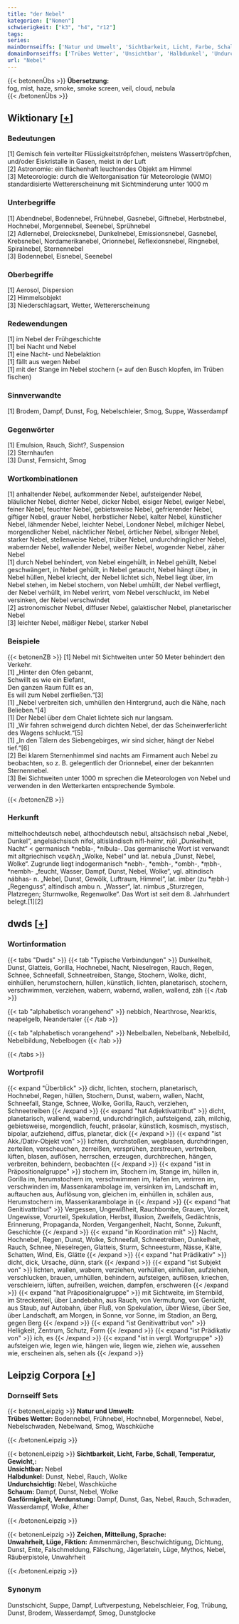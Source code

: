 ```yaml
---
title: "der Nebel"
kategorien: ["Nomen"]
schwierigkeit: ["k3", "h4", "r12"]
tags:
series:
mainDornseiffs: ['Natur und Umwelt', 'Sichtbarkeit, Licht, Farbe, Schall, Temperatur, Gewicht,', 'Zeichen, Mitteilung, Sprache']
domainDornseiffs: ['Trübes Wetter', 'Unsichtbar', 'Halbdunkel', 'Undurchsichtig', 'Schaum', 'Gasförmigkeit, Verdunstung', 'Unwahrheit, Lüge, Fiktion']
url: "Nebel"
---
```


{{< betonenÜbs >}}
**Übersetzung:**  
fog, mist, haze, smoke, smoke screen, veil, cloud, nebula  
{{< /betonenÜbs >}}

## Wiktionary [[+](https://de.wiktionary.org/wiki/Nebel)]

### Bedeutungen
[1] Gemisch fein verteilter Flüssigkeitströpfchen, meistens Wassertröpfchen, und/oder Eiskristalle in Gasen, meist in der Luft  
[2] Astronomie: ein flächenhaft leuchtendes Objekt am Himmel  
[3] Meteorologie: durch die Weltorganisation für Meteorologie (WMO) standardisierte Wettererscheinung mit Sichtminderung unter 1000 m  

### Unterbegriffe
[1] Abendnebel, Bodennebel, Frühnebel, Gasnebel, Giftnebel, Herbstnebel, Hochnebel, Morgennebel, Seenebel, Sprühnebel  
[2] Adlernebel, Dreiecksnebel, Dunkelnebel, Emissionsnebel, Gasnebel, Krebsnebel, Nordamerikanebel, Orionnebel, Reflexionsnebel, Ringnebel, Spiralnebel, Sternennebel  
[3] Bodennebel, Eisnebel, Seenebel  

### Oberbegriffe
[1] Aerosol, Dispersion  
[2] Himmelsobjekt  
[3] Niederschlagsart, Wetter, Wettererscheinung  

### Redewendungen
[1] im Nebel der Frühgeschichte  
[1] bei Nacht und Nebel  
[1] eine Nacht- und Nebelaktion  
[1] fällt aus wegen Nebel  
[1] mit der Stange im Nebel stochern (= auf den Busch klopfen, im Trüben fischen)  

### Sinnverwandte
[1] Brodem, Dampf, Dunst, Fog, Nebelschleier, Smog, Suppe, Wasserdampf  

### Gegenwörter
[1] Emulsion, Rauch, Sicht?, Suspension  
[2] Sternhaufen  
[3] Dunst, Fernsicht, Smog  

### Wortkombinationen
[1] anhaltender Nebel, aufkommender Nebel, aufsteigender Nebel, bläulicher Nebel, dichter Nebel, dicker Nebel, eisiger Nebel, ewiger Nebel, feiner Nebel, feuchter Nebel, gebietsweise Nebel, gefrierender Nebel, giftiger Nebel, grauer Nebel, herbstlicher Nebel, kalter Nebel, künstlicher Nebel, lähmender Nebel, leichter Nebel, Londoner Nebel, milchiger Nebel, morgendlicher Nebel, nächtlicher Nebel, örtlicher Nebel, silbriger Nebel, starker Nebel, stellenweise Nebel, trüber Nebel, undurchdringlicher Nebel, wabernder Nebel, wallender Nebel, weißer Nebel, wogender Nebel, zäher Nebel  
[1] durch Nebel behindert, von Nebel eingehüllt, in Nebel gehüllt, Nebel geschwängert, in Nebel gehüllt, in Nebel getaucht, Nebel hängt über, in Nebel hüllen, Nebel kriecht, der Nebel lichtet sich, Nebel liegt über, im Nebel stehen, im Nebel stochern, von Nebel umhüllt, der Nebel verfliegt, der Nebel verhüllt, im Nebel verirrt, vom Nebel verschluckt, im Nebel versinken, der Nebel verschwindet  
[2] astronomischer Nebel, diffuser Nebel, galaktischer Nebel, planetarischer Nebel  
[3] leichter Nebel, mäßiger Nebel, starker Nebel  

### Beispiele
{{< betonenZB >}}
[1] Nebel mit Sichtweiten unter 50 Meter behindert den Verkehr.  
[1] „Hinter den Ofen gebannt,  
Schwillt es wie ein Elefant,  
Den ganzen Raum füllt es an,  
Es will zum Nebel zerfließen.“[3]  
[1] „Nebel verbreiten sich, umhüllen den Hintergrund, auch die Nähe, nach Belieben.“[4]  
[1] Der Nebel über dem Chalet lichtete sich nur langsam.  
[1] „Wir fahren schweigend durch dichten Nebel, der das Scheinwerferlicht des Wagens schluckt.“[5]  
[1] „In den Tälern des Siebengebirges, wir sind sicher, hängt der Nebel tief.“[6]  
[2] Bei klarem Sternenhimmel sind nachts am Firmament auch Nebel zu beobachten, so z. B. gelegentlich der Orionnebel, einer der bekannten Sternennebel.  
[3] Bei Sichtweiten unter 1000 m sprechen die Meteorologen von Nebel und verwenden in den Wetterkarten entsprechende Symbole.  

{{< /betonenZB >}}
### Herkunft
mittelhochdeutsch nebel, althochdeutsch nebul, altsächsisch neƀal „Nebel, Dunkel“, angelsächsisch nifol, altisländisch nifl-heimr, njōl „Dunkelheit, Nacht“ < germanisch *neƀla-, *niƀula-. Das germanische Wort ist verwandt mit altgriechisch νεφέλη „Wolke, Nebel“ und lat. nebula „Dunst, Nebel, Wolke“. Zugrunde liegt indogermanisch *nebh-, *embh-, *ombh-, *ṃbh-, *nembh- „feucht, Wasser, Dampf, Dunst, Nebel, Wolke“, vgl. altindisch nábhas- n. „Nebel, Dunst, Gewölk, Luftraum, Himmel“, lat. imber (zu *ṃbh-) „Regenguss“, altindisch ambu n. „Wasser“, lat. nimbus „Sturzregen, Platzregen; Sturmwolke, Regenwolke“. Das Wort ist seit dem 8. Jahrhundert belegt.[1][2]  



## dwds [[+](https://www.dwds.de/wb/Nebel)]

### Wortinformation
{{< tabs "Dwds" >}}
{{< tab "Typische Verbindungen" >}}
Dunkelheit, Dunst, Glatteis, Gorilla, Hochnebel, Nacht, Nieselregen, Rauch, Regen, Schnee, Schneefall, Schneetreiben, Stange, Stochern, Wolke, dicht, einhüllen, herumstochern, hüllen, künstlich, lichten, planetarisch, stochern, verschwimmen, verziehen, wabern, wabernd, wallen, wallend, zäh
{{< /tab >}}

{{< tab "alphabetisch vorangehend" >}}
nebbich, Nearthrose, Nearktis, neapelgelb, Neandertaler
{{< /tab >}}

{{< tab "alphabetisch vorangehend" >}}
Nebelballen, Nebelbank, Nebelbild, Nebelbildung, Nebelbogen
{{< /tab >}}

{{< /tabs >}}

### Wortprofil
{{< expand "Überblick" >}} dicht, lichten, stochern, planetarisch, Hochnebel, Regen, hüllen, Stochern, Dunst, wabern, wallen, Nacht, Schneefall, Stange, Schnee, Wolke, Gorilla, Rauch, verziehen, Schneetreiben {{< /expand >}}
{{< expand "hat Adjektivattribut" >}} dicht, planetarisch, wallend, wabernd, undurchdringlich, aufsteigend, zäh, milchig, gebietsweise, morgendlich, feucht, präsolar, künstlich, kosmisch, mystisch, bipolar, aufziehend, diffus, planetar, dick {{< /expand >}}
{{< expand "ist Akk./Dativ-Objekt von" >}} lichten, durchstoßen, wegblasen, durchdringen, zerteilen, verscheuchen, zerreißen, versprühen, zerstreuen, vertreiben, lüften, blasen, auflösen, herrschen, erzeugen, durchbrechen, hängen, verbreiten, behindern, beobachten {{< /expand >}}
{{< expand "ist in Präpositionalgruppe" >}} stochern im, Stochern im, Stange im, hüllen in, Gorilla im, herumstochern im, verschwimmen im, Hafen im, verirren im, verschwinden im, Massenkarambolage im, versinken im, Landschaft im, auftauchen aus, Auflösung von, gleichen im, einhüllen in, schälen aus, Herumstochern im, Massenkarambolage in {{< /expand >}}
{{< expand "hat Genitivattribut" >}} Vergessen, Ungewißheit, Rauchbombe, Grauen, Vorzeit, Ungewisse, Vorurteil, Spekulation, Herbst, Illusion, Zweifels, Gedächtnis, Erinnerung, Propaganda, Norden, Vergangenheit, Nacht, Sonne, Zukunft, Geschichte {{< /expand >}}
{{< expand "in Koordination mit" >}} Nacht, Hochnebel, Regen, Dunst, Wolke, Schneefall, Schneetreiben, Dunkelheit, Rauch, Schnee, Nieselregen, Glatteis, Sturm, Schneesturm, Nässe, Kälte, Schatten, Wind, Eis, Glätte {{< /expand >}}
{{< expand "hat Prädikativ" >}} dicht, dick, Ursache, dünn, stark {{< /expand >}}
{{< expand "ist Subjekt von" >}} lichten, wallen, wabern, verziehen, verhüllen, einhüllen, aufziehen, verschlucken, brauen, umhüllen, behindern, aufsteigen, auflösen, kriechen, verschleiern, lüften, aufreißen, weichen, dampfen, erschweren {{< /expand >}}
{{< expand "hat Präpositionalgruppe" >}} mit Sichtweite, im Sternbild, im Streckenteil, über Landebahn, aus Rauch, von Vermutung, von Gerücht, aus Staub, auf Autobahn, über Fluß, von Spekulation, über Wiese, über See, über Landschaft, am Morgen, in Sonne, vor Sonne, im Stadion, an Berg, gegen Berg {{< /expand >}}
{{< expand "ist Genitivattribut von" >}} Helligkeit, Zentrum, Schutz, Form {{< /expand >}}
{{< expand "ist Prädikativ von" >}} ich, es {{< /expand >}}
{{< expand "ist in vergl. Wortgruppe" >}} aufsteigen wie, legen wie, hängen wie, liegen wie, ziehen wie, aussehen wie, erscheinen als, sehen als {{< /expand >}}

## Leipzig Corpora [[+](https://corpora.uni-leipzig.de/en/res?word=Nebel&corpusId=deu_newscrawl-public_2018)]

### Dornseiff Sets
{{< betonenLeipzig >}}
**Natur und Umwelt:**  
**Trübes Wetter:** Bodennebel, Frühnebel, Hochnebel, Morgennebel, Nebel, Nebelschwaden, Nebelwand, Smog, Waschküche  

{{< /betonenLeipzig >}}


{{< betonenLeipzig >}}
**Sichtbarkeit, Licht, Farbe, Schall, Temperatur, Gewicht,:**  
**Unsichtbar:** Nebel  
**Halbdunkel:** Dunst, Nebel, Rauch, Wolke  
**Undurchsichtig:** Nebel, Waschküche  
**Schaum:** Dampf, Dunst, Nebel, Wolke  
**Gasförmigkeit, Verdunstung:** Dampf, Dunst, Gas, Nebel, Rauch, Schwaden, Wasserdampf, Wolke, Äther  

{{< /betonenLeipzig >}}


{{< betonenLeipzig >}}
**Zeichen, Mitteilung, Sprache:**  
**Unwahrheit, Lüge, Fiktion:** Ammenmärchen, Beschwichtigung, Dichtung, Dunst, Ente, Falschmeldung, Fälschung, Jägerlatein, Lüge, Mythos, Nebel, Räuberpistole, Unwahrheit  

{{< /betonenLeipzig >}}

### Synonym
Dunstschicht, Suppe, Dampf, Luftverpestung, Nebelschleier, Fog, Trübung, Dunst, Brodem, Wasserdampf, Smog, Dunstglocke

